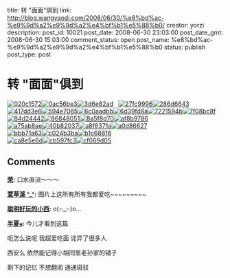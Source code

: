title: 转 "面面"俱到
link: http://blog.wangyaodi.com/2008/06/30/%e8%bd%ac-%e9%9d%a2%e9%9d%a2%e4%bf%b1%e5%88%b0/
creator: yorzi
description: 
post_id: 10021
post_date: 2008-06-30 23:03:00
post_date_gmt: 2008-06-30 15:03:00
comment_status: open
post_name: %e8%bd%ac-%e9%9d%a2%e9%9d%a2%e4%bf%b1%e5%88%b0
status: publish
post_type: post

# 转 "面面"俱到

[![020c1572](http://blufiles.storage.live.com/y1p2T6YD825CmDEQeLuLMydXX6YzPVDYdidq0L2xyDvKUhWS4NAspDGpsCm3snVsiyO)](http://blufiles.storage.live.com/y1p2T6YD825CmDEQeLuLMydXX6YzPVDYdidq0L2xyDvKUhWS4NAspDGpsCm3snVsiyO)[![0ac56be3](http://blufiles.storage.live.com/y1pZsCvVUis98T5wgLztdHtqKnSNIMg0boJ4QFxWBeyQcC0GMsxEpD0O_aMp2_sdgY1)](http://blufiles.storage.live.com/y1pZsCvVUis98T5wgLztdHtqKnSNIMg0boJ4QFxWBeyQcC0GMsxEpD0O_aMp2_sdgY1)[![3d6e82ad](http://blufiles.storage.live.com/y1pb1GDdX_iLPsxxIu2o4PwroRFlw9nCi79hdD7MV3fSDI3zvvCaxFxKLyzfpFbbrLH)](http://blufiles.storage.live.com/y1pb1GDdX_iLPsxxIu2o4PwroRFlw9nCi79hdD7MV3fSDI3zvvCaxFxKLyzfpFbbrLH)   [![27fc9996](http://blufiles.storage.live.com/y1pXEwf6CYjpgu1M_4L6vARhmb5C9zziB7x6S1W9ug4BsTi1vxDmCufiS_h2sLFtHgX)](http://blufiles.storage.live.com/y1pXEwf6CYjpgu1M_4L6vARhmb5C9zziB7x6S1W9ug4BsTi1vxDmCufiS_h2sLFtHgX)[![286d6643](http://blufiles.storage.live.com/y1pt1DFJSJKerDuNQ7HdeJ1AoVMTcFlAaHQoeSpIR8J5bDdo0lbxEQrapzj9qFlFH6u)](http://blufiles.storage.live.com/y1pt1DFJSJKerDuNQ7HdeJ1AoVMTcFlAaHQoeSpIR8J5bDdo0lbxEQrapzj9qFlFH6u)[![417dd3e6](http://blufiles.storage.live.com/y1puNXKGtPTLOA4jMb24WoQNnzDyNjmOWjpT_KOEHhstzUXiX6GJqsZZEO7BP5nOzPM)](http://blufiles.storage.live.com/y1puNXKGtPTLOA4jMb24WoQNnzDyNjmOWjpT_KOEHhstzUXiX6GJqsZZEO7BP5nOzPM)[](http://blufiles.storage.live.com/y1pdxZ8JibgrCAqM6vU71U2t8T99WYNp00XyQsbgnb740TWB6O3xkcoQEA8yef0co0l)[![594e7065](http://blufiles.storage.live.com/y1pxnbktqZ704543KGGYQOFpF5xm9tvMAK5FBWir_zBWGDbBiHCV8pbvheuZvrb-Nnq)](http://blufiles.storage.live.com/y1pxnbktqZ704543KGGYQOFpF5xm9tvMAK5FBWir_zBWGDbBiHCV8pbvheuZvrb-Nnq)[![6c0aadbb](http://blufiles.storage.live.com/y1pDGYzz9kH7l4sJUnFB-AZEtLG4sHl3rwfa_LzYcm2ajO8MwW_nBBCPAsbaXZQt0wM)](http://blufiles.storage.live.com/y1pDGYzz9kH7l4sJUnFB-AZEtLG4sHl3rwfa_LzYcm2ajO8MwW_nBBCPAsbaXZQt0wM)[![6d39fd8a](http://blufiles.storage.live.com/y1p1tIFEev-WEqRe3-rKItY71AqZEEpn-gL9HnCAZoj9Q7kyQJdDoYHE4CoAsR5vB1z)](http://blufiles.storage.live.com/y1p1tIFEev-WEqRe3-rKItY71AqZEEpn-gL9HnCAZoj9Q7kyQJdDoYHE4CoAsR5vB1z)[![7221594b](http://blufiles.storage.live.com/y1pkSzLN9Wtqc7kpYhbAkcC5f2ViLGaWiP2-_y6VzM0Ru49S0CIgqUBqyPOwLLlOJ9y)](http://blufiles.storage.live.com/y1pkSzLN9Wtqc7kpYhbAkcC5f2ViLGaWiP2-_y6VzM0Ru49S0CIgqUBqyPOwLLlOJ9y)[![7f08bc8f](http://blufiles.storage.live.com/y1pgp7qCQz5cC2Z5Jwu4kZ3JAbAKA1HkgvPx43Lp1qjcnk6Hh7WxOe7W--2ysMD6bJ3)](http://blufiles.storage.live.com/y1pgp7qCQz5cC2Z5Jwu4kZ3JAbAKA1HkgvPx43Lp1qjcnk6Hh7WxOe7W--2ysMD6bJ3)[![84d24442](http://blufiles.storage.live.com/y1pw8BgMqU04RCxpZ1aOKdVEyK05lhec_X8BAHokxbuSKOWM0-s9qFW6zqz_4ee3-kw)](http://blufiles.storage.live.com/y1pw8BgMqU04RCxpZ1aOKdVEyK05lhec_X8BAHokxbuSKOWM0-s9qFW6zqz_4ee3-kw)[![86848051](http://blufiles.storage.live.com/y1pBs3iFAE_6BdYaYxRhm5tG0JsfsUWq_n9DiZ_nKI5UipWHHwGDSClmItK0NSNi4vk)](http://blufiles.storage.live.com/y1pBs3iFAE_6BdYaYxRhm5tG0JsfsUWq_n9DiZ_nKI5UipWHHwGDSClmItK0NSNi4vk)[![8a5f8d70](http://blufiles.storage.live.com/y1pmN7SSGfYbBzK1hnjL9m0ihEGoZKYPP6-N0XlPZIL2epZCtNXMNPoLM8Mh6UPHiu2)](http://blufiles.storage.live.com/y1pmN7SSGfYbBzK1hnjL9m0ihEGoZKYPP6-N0XlPZIL2epZCtNXMNPoLM8Mh6UPHiu2)[![af8b9786](http://blufiles.storage.live.com/y1pP4-hJG-PI7H3W5NytwmbBtbkQBb_PQ8s_xg00TZHv3BSx7R2uiZZEysjs4bNNgbw)](http://blufiles.storage.live.com/y1pP4-hJG-PI7H3W5NytwmbBtbkQBb_PQ8s_xg00TZHv3BSx7R2uiZZEysjs4bNNgbw)  
[![a75ab8ae](http://blufiles.storage.live.com/y1pRskWvB6ExeOJSNorTUAWNReKhMT-d5UaLUAmKKJvV8x_XvjIU3-oHNsFdh2iRUIa)](http://blufiles.storage.live.com/y1pRskWvB6ExeOJSNorTUAWNReKhMT-d5UaLUAmKKJvV8x_XvjIU3-oHNsFdh2iRUIa)[![40b82037](http://blufiles.storage.live.com/y1pLHAENJ1yPno0zjZbbLG9COiKCYpTD6hLTHcPDYX2OXGlMpLX4ove7DJI8gS43qqR)](http://blufiles.storage.live.com/y1pLHAENJ1yPno0zjZbbLG9COiKCYpTD6hLTHcPDYX2OXGlMpLX4ove7DJI8gS43qqR)[![a8f6371a](http://blufiles.storage.live.com/y1pScsvKY9GQD2QqC6dbv6ITj-n8wf4xg8nV7oUeJaDEqCh0YxghEI8E7PROOPrq9_U)](http://blufiles.storage.live.com/y1pScsvKY9GQD2QqC6dbv6ITj-n8wf4xg8nV7oUeJaDEqCh0YxghEI8E7PROOPrq9_U)[![a0d86627](http://blufiles.storage.live.com/y1pFKuyeCeA8IYhSVcBnt1_lQ_ouKqiTUVEPt4O0dSlwVWWwPMU2pYaKSujHd2ZakRT)](http://blufiles.storage.live.com/y1pFKuyeCeA8IYhSVcBnt1_lQ_ouKqiTUVEPt4O0dSlwVWWwPMU2pYaKSujHd2ZakRT)  
[![bbb71a63](http://blufiles.storage.live.com/y1phOzM92YplzBmac1wMsRcrlZPPYKc2VRG7S3Et9l2q3cI1pylva8aphBLIptmbo9p)](http://blufiles.storage.live.com/y1phOzM92YplzBmac1wMsRcrlZPPYKc2VRG7S3Et9l2q3cI1pylva8aphBLIptmbo9p)[![c024b3ba](http://blufiles.storage.live.com/y1p89ST62of-B4rY_95N7uWLjY-rD2hOCE5mRikIt4crFxatoXsYHPfEA4A-kmXWBaV)](http://blufiles.storage.live.com/y1p89ST62of-B4rY_95N7uWLjY-rD2hOCE5mRikIt4crFxatoXsYHPfEA4A-kmXWBaV)[![b1c68816](http://blufiles.storage.live.com/y1pQfEHEGQDm_WW6UjYnLHTNY4YB-EHKyLrdjh5dA9ixfw7OtqG9Ablm0nSp36I8tvg)](http://blufiles.storage.live.com/y1pQfEHEGQDm_WW6UjYnLHTNY4YB-EHKyLrdjh5dA9ixfw7OtqG9Ablm0nSp36I8tvg)  
[![ca8e5e6d](http://blufiles.storage.live.com/y1p2NdFS8F_m3SpcR24gGL1K1I_odkVcNFFUY51c-DqGRZiR_Ehs-Bgl5Y65haOt_bl)](http://blufiles.storage.live.com/y1p2NdFS8F_m3SpcR24gGL1K1I_odkVcNFFUY51c-DqGRZiR_Ehs-Bgl5Y65haOt_bl)[![cb597fc3](http://blufiles.storage.live.com/y1p_m37IyL9yBftATofnyeUMc8MTmT-HyiB-Ngpc1T-ODRfBD5hGSXUdbtxKBPeLYZ2)](http://blufiles.storage.live.com/y1p_m37IyL9yBftATofnyeUMc8MTmT-HyiB-Ngpc1T-ODRfBD5hGSXUdbtxKBPeLYZ2)[](http://blufiles.storage.live.com/y1p_m37IyL9yBftATofnyeUMc8MTmT-HyiB-Ngpc1T-ODRfBD5hGSXUdbtxKBPeLYZ2)[![cf069d05](http://blufiles.storage.live.com/y1plO44yO1VJXir1DZQJsBk-l87zjAemXKatwKYVmIpjDJVX749ZBhpxIxiNPxskTT2)](http://blufiles.storage.live.com/y1plO44yO1VJXir1DZQJsBk-l87zjAemXKatwKYVmIpjDJVX749ZBhpxIxiNPxskTT2)[](http://blufiles.storage.live.com/y1plO44yO1VJXir1DZQJsBk-l87zjAemXKatwKYVmIpjDJVX749ZBhpxIxiNPxskTT2)

## Comments

**[荣](#56 "2008-07-02 12:42:07"):** 口水直流～～～

**[萱草溪 ^_^](#57 "2008-07-04 14:24:19"):** 图片上这所有所有我都爱吃~~~~~~~~~

**[聪明好玩的小西](#58 "2008-07-24 14:04:02"):** o(∩_∩)o...

**[半夏๑](#59 "2008-09-20 13:17:35"):** 今儿才看到这篇

呃怎么说呢 我超爱吃面 诧异了很多人

西安么 依然能记得小胡同里老孙家的铺子

剩下的记忆 不想翻阅 通通斑驳

